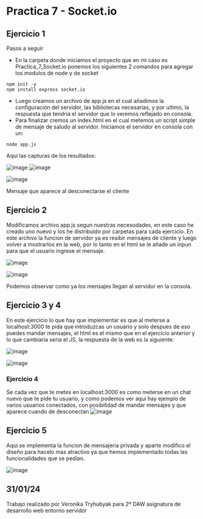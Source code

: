 # Practica 7 - Socket.io

## Ejercicio 1
Pasos a seguir
- En la carpeta donde iniciamos el proyecto que en mi caso es Practica_7_Socket.io ponemos los siguientes 2 comandos para agregar los modulos de node y de socket

```
npm init -y
npm install express socket.io
```

- Luego creamos un archivo de app.js en el cual añadimos la configuración del servidor, las bibliotecas necesarias, y por ultimo, la respuesta que tendria el servidor que lo veremos reflejado en consola.
- Para finalizar cremos un index.html en el cual metemos un script simple de mensaje de saludo al servidor. Iniciamos el servidor en consola con un:

```
node app.js
```

Aqui las capturas de los resultados:

![image](https://github.com/tryhubyak/DWES/assets/145651101/bb45bf18-47e1-4d5b-b164-6b3f1bd1787f)
![image](https://github.com/tryhubyak/DWES/assets/145651101/3d425aa0-ec9a-4b6c-98ca-926ff0b350ec)

![image](https://github.com/tryhubyak/DWES/assets/145651101/9c4c32d3-47ac-4a0c-a50f-4eab88c51dd6)

Mensaje que aparece al desconectarse el cliente

## Ejercicio 2
Modificamos archivo app.js segun nuestras necesodades, en este caso he creado uno nuevo y los he distribuido por carpetas para cada ejercicio. En este archivo la funcion de servidor ya es resibir mensajes de cliente y luego volver a mostrarlos en la web, por lo tanto en el html se le añade un inpun para que el usuario ingrese el mensaje. 

![image](https://github.com/tryhubyak/DWES/assets/145651101/949dbe18-f02f-45c1-a436-7c5492337e22)

![image](https://github.com/tryhubyak/DWES/assets/145651101/17844619-98f3-4f35-8682-6454cd93bb02)

Podemos observar como ya los mensajes llegan al servidor en la consola.

## Ejercicio 3 y 4
En este ejercicio lo que hay que implementar es que al meterse a localhost:3000 te pida que introduzcas un usuario y solo despues de eso puedes mandar mensajes, el html es el mismo que en el ejercicio anterior y lo que cambiaria seria el JS, la respuesta de la web es la siguiente:

![image](https://github.com/tryhubyak/DWES/assets/145651101/3c3759eb-80e5-4d97-9972-d5fd18bb8181)

![image](https://github.com/tryhubyak/DWES/assets/145651101/3369b3de-e994-453a-9540-0f77bbdd4eb4)

### Ejercicio 4
Se cada vez que te metes en localhost:3000 es como meterse en un chat nuevo que te pide tu usuario, y como podemos ver aqui hay ejemplo de varios usuarios conectados, con posibilidad de mandar mensajes y que aparece cuando de desconectan
![image](https://github.com/tryhubyak/DWES/assets/145651101/b7a3ce0a-6e6d-48e5-a321-5582a9915022)

## Ejercicio 5
Aqui se implementa la funcion de mensajeria privada y aparte modifico el diseño para hacelo mas atractivo ya que hemos implementado todas las funcionalidades que se pedian.

![image](https://github.com/tryhubyak/DWES/assets/145651101/abcf08a7-feb4-46df-bb55-000d6cb1a455)

## 31/01/24
Trabajo realizado por Veronika Tryhubyak para 2º DAW asignatura de desarrollo web entorno servidor

